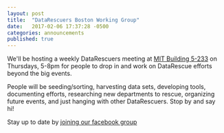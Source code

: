 ```yaml
---
layout: post
title:  "DataRescuers Boston Working Group"
date:   2017-02-06 17:37:28 -0500
categories: announcements
published: true
---
```


We'll be hosting a weekly DataRescuers meeting at [MIT Building 5-233](http://whereis.mit.edu/?go=5) on Thursdays, 5-8pm for people to drop in and work on DataRescue efforts beyond the big events.

People will be seeding/sorting, harvesting data sets, developing tools, documenting efforts, researching new departments to rescue, organizing future events, and just hanging with other DataRescuers. Stop by and say hi!

Stay up to date by [joining our facebook group](https://www.facebook.com/groups/datarescueboston/)
